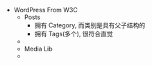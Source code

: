 - WordPress From W3C
	- Posts
		- 拥有 Category, 而类别是具有父子结构的
		- 拥有 Tags(多个), 很符合直觉
	-
	- Media Lib
	-